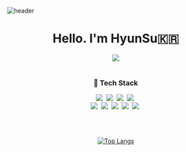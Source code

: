 ![header](https://capsule-render.vercel.app/api?type=soft&color=auto&height=150&section=header&text=Mamensu&fontSize=70)

<h1 align="center">Hello. I'm HyunSu🇰🇷 </h1>
<div align="center">
  <a href="https://hits.seeyoufarm.com"><img src="https://hits.seeyoufarm.com/api/count/incr/badge.svg?url=https%3A%2F%2Fgithub.com%2Fqqaazz0222&count_bg=%2328282F&title_bg=%2328282F&icon=hey.svg&icon_color=%23E9E9FF&title=%EB%A7%88%EB%A9%98%EC%88%98+%EC%97%89%EB%8D%A9%EC%9D%B4+%EB%A7%9E%EC%9D%80+%ED%9A%9F%EC%88%98&edge_flat=true"/></a>
  <br><br>
  
  <h3 align="center">🔨 Tech Stack</h3>

  <p align="center">
    <img src="https://img.shields.io/badge/Python-3776AB?style=for-the-badge&logo=Python&logoColor=white"/></a>&nbsp
    <img src="https://img.shields.io/badge/HTML5-E34F26?style=for-the-badge&logo=HTML5&logoColor=white"/></a>&nbsp 
    <img src="https://img.shields.io/badge/css-1572B6?style=for-the-badge&logo=css3&logoColor=white"/></a>&nbsp 
    <img src="https://img.shields.io/badge/Javascript-ffb13b?style=for-the-badge&logo=javascript&logoColor=white"/></a>&nbsp 
    <br>
    <img src="https://img.shields.io/badge/React-61DAFB?style=for-the-badge&logo=React&logoColor=white"/></a>&nbsp
    <img src="https://img.shields.io/badge/Flutter-02569B?style=for-the-badge&logo=Flutter&logoColor=white"/></a>&nbsp
    <img src="https://img.shields.io/badge/Mysql-E6B91E?style=for-the-badge&logo=MySql&logoColor=white"/></a>&nbsp 
    <img src="https://img.shields.io/badge/Android-3DDC84?style=for-the-badge&logo=Android&logoColor=white"/></a>&nbsp
    <img src="https://img.shields.io/badge/Swift-F05138?style=for-the-badge&logo=Swift&logoColor=white"/></a>&nbsp 
  </p>
  <br><br>
  
  [![Top Langs](https://github-readme-stats.vercel.app/api/top-langs/?username=qqaazz0222&layout=compact&theme=dracula)](https://github.com/metleeha)

</div>

